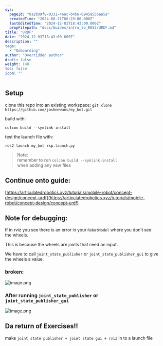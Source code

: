 ```yaml
---
sys:
  pageId: "0a2b09f8-9331-46ac-b4b6-0945a556aa5e"
  createdTime: "2024-08-21T00:29:00.000Z"
  lastEditedTime: "2024-12-03T18:43:00.000Z"
  propFilepath: "docs/Guides/intro_to_ROS2/URDF.md"
title: "URDF"
date: "2024-12-03T18:43:00.000Z"
description: ""
tags:
  - "Onboarding"
author: "Overridden author"
draft: false
weight: 148
toc: false
icon: ""
---
```


## Setup

clone this repo into an existing workspace:
`git clone https://github.com/joshnewans/my_bot.git`

build with:

`colcon build --symlink-install`

test the launch file with:

`ros2 launch my_bot rsp.launch.py`

> Note:  
> remember to run `colcon build --symlink-install`  
> when adding any new files

## Continue onto guide:

[https://articulatedrobotics.xyz/tutorials/mobile-robot/concept-design/concept-urdf](https://articulatedrobotics.xyz/tutorials/mobile-robot/concept-design/concept-urdf)

## Note for debugging:

If in rviz you see there is an error in your `RobotModel` where you don’t see the wheels.

This is because the wheels are joints that need an input. 

We have to call `joint_state_publisher` or `joint_state_publisher_gui` to give the wheels a value.

### broken:

![image.png](https://prod-files-secure.s3.us-west-2.amazonaws.com/d518164a-d88e-44d1-a4ee-3adb3bd8bce0/96a1d089-1f17-4dbf-8563-f2aef56a4d37/image.png?X-Amz-Algorithm=AWS4-HMAC-SHA256&X-Amz-Content-Sha256=UNSIGNED-PAYLOAD&X-Amz-Credential=ASIAZI2LB466RDNGJ2X2%2F20250407%2Fus-west-2%2Fs3%2Faws4_request&X-Amz-Date=20250407T230806Z&X-Amz-Expires=3600&X-Amz-Security-Token=IQoJb3JpZ2luX2VjEO%2F%2F%2F%2F%2F%2F%2F%2F%2F%2F%2FwEaCXVzLXdlc3QtMiJIMEYCIQDDHBgVmcpzhIyKPqHqFXHCGSk2mf7nBOcYHgF7L%2BceGAIhALEiveou3zXkUnG2b82Kt7K1hyiqSEcbBMv%2FeRpl4cUrKv8DCGcQABoMNjM3NDIzMTgzODA1IgzVK9%2B2awTFq1jUx90q3APv%2BSTh6gECH75o4mnhbbrtQ1PHSLySxr5ILpqEgsC5uVrNcGM3bTYXyp7oCmf%2B1dPseyTiglXxAXp9CxL8En7L6zU4nU10FcpF6xMnCtDK7lWqaIm%2BLuZXqgjRrjI17dXS49ksDhCgxhIyyvEzOz8i4jlu%2B8AI67nVU22z8okfkakm3At4LxIukqKpNhwLBwEWpc1EO1Okr4ZMglQRbpSEhP3OUSgzQq4h9RsgH93cabm%2FNhEAUHqz9SnEvRA2c2Gf9741ozyucXVX5sI6XaRvnLclaZ43CKpbv1BQNRrzx0NZ%2F6ir3zGE3%2F%2F4DkEgePbo5LLLZQD5jdvyPLWRQ5BYsArvkFPy5hme%2FKopKOSredwsFZQfvqGN8PVahX8wn8q3Ai7YGtyXK98IkWsP9%2BZhOEV1gdOm1SmjjkPasqE6MdrTW%2BcjhwAOCL3H%2BYfEahNaidZtNZWnDNKS8pFVkKO%2Fu8A8EdX1aG3paRWrnluZ22JIdnmiZrXb282ZM%2B7f20u91fDmnfMTp%2BOF%2FvllkEpJQMNwyLW%2FVdox2VGkapCZRWBC%2Fq4eggA9W6Y2mDEm3kSdLwsF4fF81O6VdCvsJz1vkRSOUNeSeLW9Ni%2FpnI507KIG2VrljXIVeE5NTDDWn9G%2FBjqkAeMh1ZEyhCkmn%2BPoszQWMElW1%2Fkcly8x8n%2BYa0fxx544lZ%2Bda5bvJgp11ynwm%2FuKlry0L9DBefDhxgLo5TRWqrEmSU6PrG9Fz%2BmgCRuplG1FDmQCURCCDYTQ8UCcP3iQWU7K0S7l%2BPCTCRyCFi%2FywdNFjfC57UKHFAl3MPu4z8A4wk%2BnXte58VAOAxXLMTa85VtLd2R9cHsvFSezFC%2BRjFtz3eDu&X-Amz-Signature=2485c77880f140990b622168d223fa63b76d62447a7131f4e57151daaa3b54d1&X-Amz-SignedHeaders=host&x-id=GetObject)

### After running `joint_state_publisher` or `joint_state_publisher_gui`

![image.png](https://prod-files-secure.s3.us-west-2.amazonaws.com/d518164a-d88e-44d1-a4ee-3adb3bd8bce0/130c99c7-1b0b-4031-9953-844fc3950ff4/image.png?X-Amz-Algorithm=AWS4-HMAC-SHA256&X-Amz-Content-Sha256=UNSIGNED-PAYLOAD&X-Amz-Credential=ASIAZI2LB466RDNGJ2X2%2F20250407%2Fus-west-2%2Fs3%2Faws4_request&X-Amz-Date=20250407T230806Z&X-Amz-Expires=3600&X-Amz-Security-Token=IQoJb3JpZ2luX2VjEO%2F%2F%2F%2F%2F%2F%2F%2F%2F%2F%2FwEaCXVzLXdlc3QtMiJIMEYCIQDDHBgVmcpzhIyKPqHqFXHCGSk2mf7nBOcYHgF7L%2BceGAIhALEiveou3zXkUnG2b82Kt7K1hyiqSEcbBMv%2FeRpl4cUrKv8DCGcQABoMNjM3NDIzMTgzODA1IgzVK9%2B2awTFq1jUx90q3APv%2BSTh6gECH75o4mnhbbrtQ1PHSLySxr5ILpqEgsC5uVrNcGM3bTYXyp7oCmf%2B1dPseyTiglXxAXp9CxL8En7L6zU4nU10FcpF6xMnCtDK7lWqaIm%2BLuZXqgjRrjI17dXS49ksDhCgxhIyyvEzOz8i4jlu%2B8AI67nVU22z8okfkakm3At4LxIukqKpNhwLBwEWpc1EO1Okr4ZMglQRbpSEhP3OUSgzQq4h9RsgH93cabm%2FNhEAUHqz9SnEvRA2c2Gf9741ozyucXVX5sI6XaRvnLclaZ43CKpbv1BQNRrzx0NZ%2F6ir3zGE3%2F%2F4DkEgePbo5LLLZQD5jdvyPLWRQ5BYsArvkFPy5hme%2FKopKOSredwsFZQfvqGN8PVahX8wn8q3Ai7YGtyXK98IkWsP9%2BZhOEV1gdOm1SmjjkPasqE6MdrTW%2BcjhwAOCL3H%2BYfEahNaidZtNZWnDNKS8pFVkKO%2Fu8A8EdX1aG3paRWrnluZ22JIdnmiZrXb282ZM%2B7f20u91fDmnfMTp%2BOF%2FvllkEpJQMNwyLW%2FVdox2VGkapCZRWBC%2Fq4eggA9W6Y2mDEm3kSdLwsF4fF81O6VdCvsJz1vkRSOUNeSeLW9Ni%2FpnI507KIG2VrljXIVeE5NTDDWn9G%2FBjqkAeMh1ZEyhCkmn%2BPoszQWMElW1%2Fkcly8x8n%2BYa0fxx544lZ%2Bda5bvJgp11ynwm%2FuKlry0L9DBefDhxgLo5TRWqrEmSU6PrG9Fz%2BmgCRuplG1FDmQCURCCDYTQ8UCcP3iQWU7K0S7l%2BPCTCRyCFi%2FywdNFjfC57UKHFAl3MPu4z8A4wk%2BnXte58VAOAxXLMTa85VtLd2R9cHsvFSezFC%2BRjFtz3eDu&X-Amz-Signature=aa5610a5e50727d3acab2f99d06099857551e61175541d58e53940b33b97fc94&X-Amz-SignedHeaders=host&x-id=GetObject)

## Da return of Exercises!!

make `joint state publisher + joint state gui + rviz` in to a launch file
